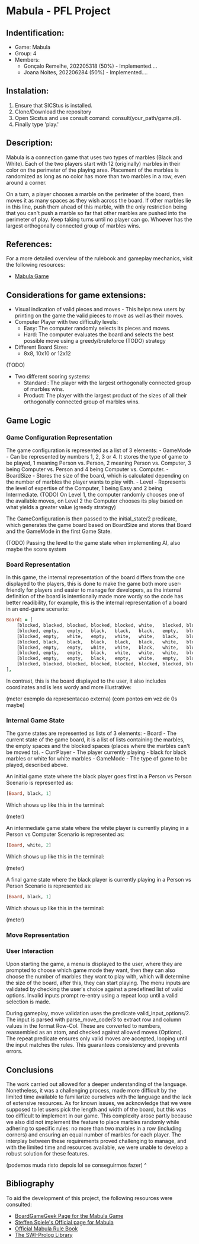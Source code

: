 # Mabula - PFL Project

## Indentification:
- Game: Mabula
- Group: 4
- Members:
    - Gonçalo Remelhe, 202205318 (50%) - Implemented....
    - Joana Noites, 202206284 (50%) - Implemented....

## Instalation:
1. Ensure that SICStus is installed.
2. Clone/Download the repository
4. Open Sicstus and use consult comand: consult(your_path/game.pl).
5. Finally type 'play.'

## Description:

Mabula is a connection game that uses two types of marbles (Black and White).
Each of the two players start with 12 (originally) marbles in their color on the perimeter of the playing area. 
Placement of the marbles is randomized as long as no color has more than two marbles in a row, even around a corner.

On a turn, a player chooses a marble on the perimeter of the board, then moves it as many spaces as they wish across the board. 
If other marbles lie in this line, push them ahead of this marble, with the only restriction being that you can't push a marble so far that other marbles are pushed into the perimeter of play. 
Keep taking turns until no player can go. 
Whoever has the largest orthogonally connected group of marbles wins.


## References:

For a more detailed overview of the rulebook and gameplay mechanics, visit the following resources:
- [Mabula Game](https://boardgamegeek.com/boardgame/346743/mabula)

## Considerations for game extensions:

- Visual indication of valid pieces and moves - This helps new users by printing on the game the valid pieces to move as well as their moves.
- Computer Player with two difficulty levels:
    - Easy: The computer randomly selects its pieces and moves.
    - Hard: The computer evaluates the board and selects the best possible move using a greedy/bruteforce (TODO) strategy
- Different Board Sizes:
    - 8x8, 10x10 or 12x12

(TODO)
- Two different scoring systems:
    - Standard : The player with the largest orthogonally connected group of marbles wins.
    - Product: The player with the largest product of the sizes of all their orthogonally connected group of marbles wins.

## Game Logic

### Game Configuration Representation

The game configuration is represented as a list of 3 elements:
    - GameMode - Can be represented by numbers 1, 2, 3 or 4. It stores the type of game to be played, 1 meaning Person vs. Person, 2 meaning Person vs. Computer, 3 being Computer vs. Person and 4 being Computer vs. Computer.
    - BoardSize - Stores the size of the board, which is calculated depending on the number of marbles the player wants to play with.
    - Level - Represents the level of expertise of the Computer, 1 being Easy and 2 being Intermediate. (TODO) On Level 1, the computer randomly chooses one of the available moves, on Level 2 the Computer chooses its play based on what yields a greater value (greedy strategy)

The GameConfiguration is then passed to the initial_state/2 predicate, which generates the game board based on BoardSize and stores that Board and the GameMode in the first Game State.

(TODO)
Passing the level to the game state when implementing AI, also maybe the score system


### Board Representation

In this game, the internal representation of the board differs from the one displayed to the players, this is done to make the game both more user-friendly for players and easier to manage for developers, as the internal definition of the board is intentionally
made more wordy so the code has better readibility, for example, this is the internal representation of a board in an end-game scenario:

```prolog
Board1 = [
    [blocked, blocked, blocked, blocked, blocked, white,   blocked, blocked],
    [blocked, empty,   empty,   black,   black,   black,   empty,   blocked],
    [blocked, empty,   white,   empty,   white,   white,   black,   blocked],
    [blocked, black,   black,   black,   black,   black,   white,   blocked],
    [blocked, empty,   empty,   white,   white,   black,   white,   blocked],
    [blocked, empty,   empty,   black,   white,   white,   white,   blocked],
    [blocked, empty,   empty,   black,   empty,   white,   empty,   blocked],
    [blocked, blocked, blocked, blocked, blocked, blocked, blocked, blocked]
],
```

In contrast, this is the board displayed to the user, it also includes coordinates and is less wordy and more illustrative:


(meter exemplo da representacao externa) (com pontos em vez de 0s maybe)


### Internal Game State

The game states are represented as lists of 3 elements:
    - Board - The current state of the game board, it is a list of lists containing the marbles, the empty spaces and the blocked spaces (places where the marbles can't be moved to).
    - CurrPlayer - The player currently playing - black for black marbles or white for white marbles
    - GameMode - The type of game to be played, described above.

An initial game state where the black player goes first in a Person vs Person Scenario is represented as:

```prolog
[Board, black, 1]
```

Which shows up like this in the terminal:

(meter)


An intermediate game state where the white player is currently playing in a Person vs Computer Scenario is represented as:

```prolog
[Board, white, 2]
```

Which shows up like this in the terminal:

(meter)

A final game state where the black player is currently playing in a Person vs Person Scenario is represented as:

```prolog
[Board, black, 1]
```

Which shows up like this in the terminal:

(meter)


### Move Representation


### User Interaction

Upon starting the game, a menu is displayed to the user, where they are prompted to choose which game mode they want, then they can also choose the number of marbles they want to play with, which will determine the size of the board, after this, they can start playing.
The menu inputs are validated by checking the user's choice against a predefined list of valid options. Invalid inputs prompt re-entry using a repeat loop until a valid selection is made.

During gameplay, move validation uses the predicate valid_input_options/2. The input is parsed with parse_move_code/3 to extract row and column values in the format Row-Col. These are converted to numbers, reassembled as an atom, and checked against allowed moves (Options). The repeat predicate ensures only valid moves are accepted, looping until the input matches the rules. This guarantees consistency and prevents errors.


## Conclusions

The work carried out allowed for a deeper understanding of the language. Nonetheless, it was a challenging process, made more difficult by the limited time available to familiarize ourselves with the language and the lack of extensive resources.
As for known issues, we acknowledge that we were supposed to let users pick the length and width of the board, but this was too difficult to implement in our game. This complexity arose partly because we also did not implement the feature to place marbles randomly while adhering to specific rules: no more than two marbles in a row (including corners) and ensuring an equal number of marbles for each player. The interplay between these requirements proved challenging to manage, and with the limited time and resources available, we were unable to develop a robust solution for these features.

(podemos muda risto depois lol se conseguirmos fazer) ^ 

## Bibliography
To aid the development of this project, the following resources were consulted:

- [BoardGameGeek Page for the Mabula Game](https://boardgamegeek.com/boardgame/346743/mabula)
- [Steffen Spiele's Official page for Mabula](https://steffen-spiele.com/products/mabula)
- [Official Mabula Rule Book](https://cdn.shopify.com/s/files/1/0760/5141/5360/files/Mabula_All.pdf?v=1694099117)
- [The SWI-Prolog Library](https://eu.swi-prolog.org/pldoc/man?section=libpl)









